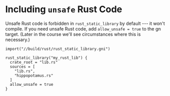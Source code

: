 # Including `unsafe` Rust Code

Unsafe Rust code is forbidden in `rust_static_library` by default --- it won't
compile. If you need unsafe Rust code, add `allow_unsafe = true` to the gn
target. (Later in the course we'll see circumstances where this is necessary.)

```gn
import("//build/rust/rust_static_library.gni")

rust_static_library("my_rust_lib") {
  crate_root = "lib.rs"
  sources = [
    "lib.rs",
    "hippopotamus.rs"
  ]
  allow_unsafe = true
}
```
